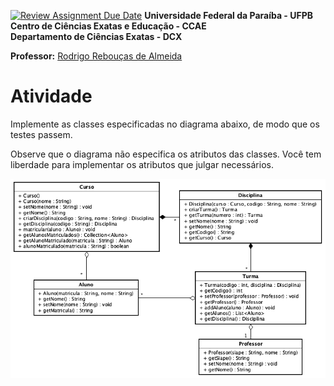 [![Review Assignment Due Date](https://classroom.github.com/assets/deadline-readme-button-24ddc0f5d75046c5622901739e7c5dd533143b0c8e959d652212380cedb1ea36.svg)](https://classroom.github.com/a/D2W4hp7u)
**Universidade Federal da Paraíba - UFPB** \
**Centro de Ciências Exatas e Educação - CCAE** \
**Departamento de Ciências Exatas - DCX**

**Professor:** [Rodrigo Rebouças de Almeida](http://rodrigor.dcx.ufpb.br)

# Atividade

Implemente as classes especificadas no diagrama abaixo, de modo que os testes passem.

Observe que o diagrama não especifica os atributos das classes. Você tem liberdade para implementar os atributos que julgar necessários.

![diagrama](diagrama.png)
